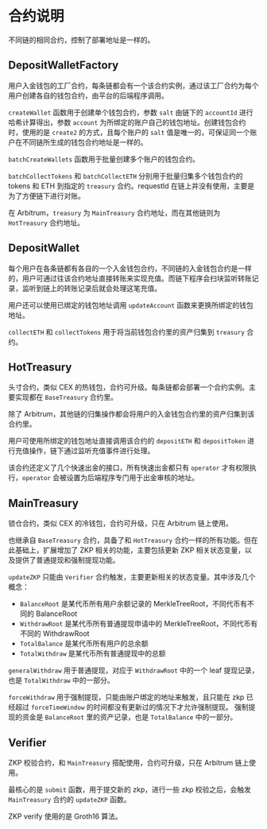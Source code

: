 # 合约说明

不同链的相同合约，控制了部署地址是一样的。

## DepositWalletFactory

用户入金钱包的工厂合约，每条链都会有一个该合约实例，通过该工厂合约为每个用户创建各自的钱包合约，由平台的后端程序调用。

`createWallet` 函数用于创建单个钱包合约，参数 `salt` 由链下的 `accountId` 进行哈希计算得出，参数 `account` 为所绑定的账户自己的钱包地址。创建钱包合约时，使用的是 `create2` 的方式，且每个账户的 `salt` 值是唯一的，可保证同一个账户在不同链所生成的钱包合约地址是一样的。

`batchCreateWallets` 函数用于批量创建多个账户的钱包合约。

`batchCollectTokens` 和 `batchCollectETH` 分别用于批量归集多个钱包合约的 tokens 和 ETH 到指定的 `treasury` 合约。requestId 在链上并没有使用，主要是为了方便链下进行对账。

在 Arbitrum，`treasury` 为 `MainTreasury` 合约地址，而在其他链则为 `HotTreasury` 合约地址。

## DepositWallet

每个用户在各条链都有各自的一个入金钱包合约，不同链的入金钱包合约是一样的，用户可通过往该合约地址直接转账来实现充值。而链下程序会扫块监听转账记录，监听到链上的转账记录后就会处理这笔充值。

用户还可以使用已绑定的钱包地址调用 `updateAccount` 函数来更换所绑定的钱包地址。

`collectETH` 和 `collectTokens` 用于将当前钱包合约里的资产归集到 `treasury` 合约。

## HotTreasury

头寸合约，类似 CEX 的热钱包，合约可升级。每条链都会部署一个合约实例。主要实现都在 `BaseTreasury` 合约里。

除了 Arbitrum，其他链的归集操作都会将用户的入金钱包合约里的资产归集到该合约里。

用户可使用所绑定的钱包地址直接调用该合约的 `depositETH` 和 `depositToken` 进行充值操作，链下通过监听充值事件进行处理。

该合约还定义了几个快速出金的接口，所有快速出金都只有 `operator` 才有权限执行，`operator` 会被设置为后端程序专门用于出金审核的地址。

## MainTreasury

锁仓合约，类似 CEX 的冷钱包，合约可升级，只在 Arbitrum 链上使用。

也继承自 `BaseTreasury` 合约，具备了和 `HotTreasury` 合约一样的所有功能。但在此基础上，扩展增加了 ZKP 相关的功能，主要包括更新 ZKP 相关状态变量，以及提供了普通提现和强制提现功能。

`updateZKP` 只能由 `Verifier` 合约触发，主要更新相关的状态变量。其中涉及几个概念：

- `BalanceRoot` 是某代币所有用户余额记录的 MerkleTreeRoot，不同代币有不同的 BalanceRoot
- `WithdrawRoot` 是某代币所有普通提现申请中的 MerkleTreeRoot，不同代币有不同的 WithdrawRoot
- `TotalBalance` 是某代币所有用户的总余额
- `TotalWithdraw` 是某代币所有普通提现中的总额

`generalWithdraw` 用于普通提现，对应于 `WithdrawRoot` 中的一个 leaf 提现记录，也是 `TotalWithdraw` 中的一部分。

`forceWithdraw` 用于强制提现，只能由账户绑定的地址来触发，且只能在 zkp 已经超过 `forceTimeWindow` 的时间都没有更新过的情况下才允许强制提现。
强制提现的资金是 `BalanceRoot` 里的资产记录，也是 `TotalBalance` 中的一部分。

## Verifier

ZKP 校验合约，和 `MainTreasury` 搭配使用，合约可升级，只在 Arbitrum 链上使用。

最核心的是 `submit` 函数，用于提交新的 zkp，进行一些 zkp 校验之后，会触发 `MainTreasury` 合约的 `updateZKP` 函数。

ZKP verify 使用的是 Groth16 算法。
